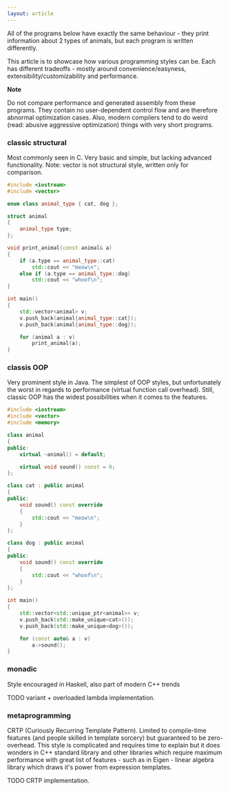 ```yaml
---
layout: article
---
```


All of the programs below have exactly the same behaviour - they print information about 2 types of animals, but each program is written differently.

This article is to showcase how various programming styles can be. Each has different tradeoffs - mostly around convenience/easyness, extensibility/customizability and performance.

**Note**

Do not compare performance and generated assembly from these programs. They contain no user-dependent control flow and are therefore abnormal optimization cases. Also, modern compilers tend to do weird (read: abusive aggressive optimization) things with very short programs.

### classic structural

Most commonly seen in C. Very basic and simple, but lacking advanced functionality. Note: vector is not structural style, written only for comparison.

```c++
#include <iostream>
#include <vector>

enum class animal_type { cat, dog };

struct animal
{
    animal_type type;
};

void print_animal(const animal& a)
{
    if (a.type == animal_type::cat)
        std::cout << "meow\n";
    else if (a.type == animal_type::dog)
        std::cout << "whoof\n";
}

int main()
{
    std::vector<animal> v;
    v.push_back(animal{animal_type::cat});
    v.push_back(animal{animal_type::dog});

    for (animal a : v)
        print_animal(a);
}
```

### classis OOP

Very prominent style in Java. The simplest of OOP styles, but unfortunately the worst in regards to performance (virtual function call overhead). Still, classic OOP has the widest possibilities when it comes to the features.

```c++
#include <iostream>
#include <vector>
#include <memory>

class animal
{
public:
    virtual ~animal() = default;

    virtual void sound() const = 0;
};

class cat : public animal
{
public:
    void sound() const override
    {
        std::cout << "meow\n";
    }
};

class dog : public animal
{
public:
    void sound() const override
    {
        std::cout << "whoof\n";
    }
};

int main()
{
    std::vector<std::unique_ptr<animal>> v;
    v.push_back(std::make_unique<cat>());
    v.push_back(std::make_unique<dog>());

    for (const auto& a : v)
        a->sound();
}
```

### monadic

Style encouraged in Haskell, also part of modern C++ trends

TODO variant + overloaded lambda implementation.

### metaprogramming

CRTP (Curiously Recurring Template Pattern). Limited to compile-time features (and people skilled in template sorcery) but guaranteed to be zero-overhead. This style is complicated and requires time to explain but it does wonders in C++ standard library and other libraries which require maximum performance with great list of features - such as in Eigen - linear algebra library which draws it's power from expression templates.

TODO CRTP implementation.

